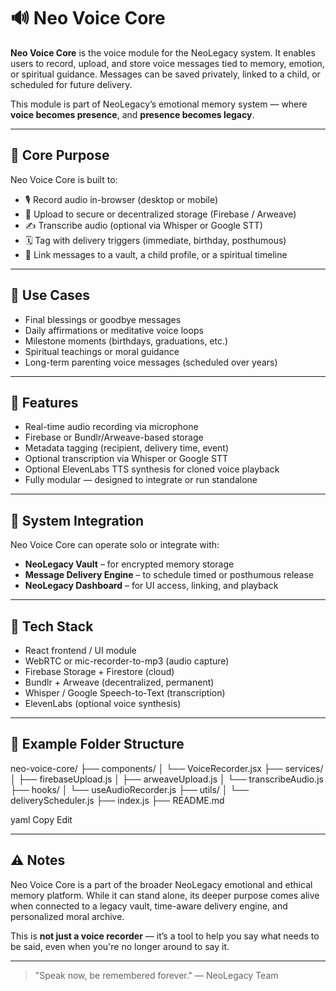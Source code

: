 # 🔊 Neo Voice Core

**Neo Voice Core** is the voice module for the NeoLegacy system. It enables users to record, upload, and store voice messages tied to memory, emotion, or spiritual guidance. Messages can be saved privately, linked to a child, or scheduled for future delivery.

This module is part of NeoLegacy’s emotional memory system — where **voice becomes presence**, and **presence becomes legacy**.

---

## 🎯 Core Purpose

Neo Voice Core is built to:
- 🎙 Record audio in-browser (desktop or mobile)
- 🔐 Upload to secure or decentralized storage (Firebase / Arweave)
- ✍️ Transcribe audio (optional via Whisper or Google STT)
- 🗓 Tag with delivery triggers (immediate, birthday, posthumous)
- 🧒 Link messages to a vault, a child profile, or a spiritual timeline

---

## 🧠 Use Cases

- Final blessings or goodbye messages
- Daily affirmations or meditative voice loops
- Milestone moments (birthdays, graduations, etc.)
- Spiritual teachings or moral guidance
- Long-term parenting voice messages (scheduled over years)

---

## 🔧 Features

- Real-time audio recording via microphone
- Firebase or Bundlr/Arweave-based storage
- Metadata tagging (recipient, delivery time, event)
- Optional transcription via Whisper or Google STT
- Optional ElevenLabs TTS synthesis for cloned voice playback
- Fully modular — designed to integrate or run standalone

---

## 🧩 System Integration

Neo Voice Core can operate solo or integrate with:
- **NeoLegacy Vault** – for encrypted memory storage
- **Message Delivery Engine** – to schedule timed or posthumous release
- **NeoLegacy Dashboard** – for UI access, linking, and playback

---

## 🧪 Tech Stack

- React frontend / UI module
- WebRTC or mic-recorder-to-mp3 (audio capture)
- Firebase Storage + Firestore (cloud)
- Bundlr + Arweave (decentralized, permanent)
- Whisper / Google Speech-to-Text (transcription)
- ElevenLabs (optional voice synthesis)

---

## 📁 Example Folder Structure
neo-voice-core/
├── components/
│ └── VoiceRecorder.jsx
├── services/
│ ├── firebaseUpload.js
│ ├── arweaveUpload.js
│ └── transcribeAudio.js
├── hooks/
│ └── useAudioRecorder.js
├── utils/
│ └── deliveryScheduler.js
├── index.js
├── README.md

yaml
Copy
Edit

---

## ⚠️ Notes

Neo Voice Core is a part of the broader NeoLegacy emotional and ethical memory platform. While it can stand alone, its deeper purpose comes alive when connected to a legacy vault, time-aware delivery engine, and personalized moral archive.

This is **not just a voice recorder** — it’s a tool to help you say what needs to be said, even when you're no longer around to say it.

---

> "Speak now, be remembered forever."
> — NeoLegacy Team

